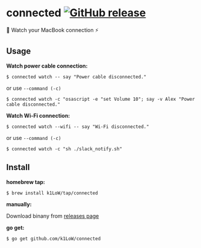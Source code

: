 # connected [![GitHub release](https://img.shields.io/github/release/k1LoW/connected.svg)](https://github.com/k1LoW/connected/releases)

:electric_plug: Watch your MacBook connection :zap:

## Usage

**Watch power cable connection:**

``` console
$ connected watch -- say "Power cable disconnected."
```

or use `--command (-c)`

``` console
$ connected watch -c "osascript -e "set Volume 10"; say -v Alex "Power cable disconnected."
```

**Watch Wi-Fi connection:**

``` console
$ connected watch --wifi -- say "Wi-Fi disconnected."
```

or use `--command (-c)`

``` console
$ connected watch -c "sh ./slack_notify.sh"
```

## Install

**homebrew tap:**

```console
$ brew install k1LoW/tap/connected
```

**manually:**

Download binany from [releases page](https://github.com/k1LoW/connected/releases)

**go get:**

```console
$ go get github.com/k1LoW/connected
```
